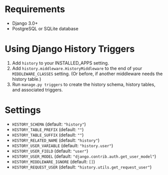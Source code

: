Requirements
============

* Django 3.0+
* PostgreSQL or SQLite database


Using Django History Triggers
=============================

1. Add `history` to your INSTALLED_APPS setting.
2. Add `history.middleware.HistoryMiddleware` to the end of your `MIDDLEWARE_CLASSES`
   setting. (Or before, if another middleware needs the history table.)
3. Run `manage.py triggers` to create the history schema, history tables, and associated
   triggers.


Settings
========

* `HISTORY_SCHEMA` (default: `"history"`)
* `HISTORY_TABLE_PREFIX` (default: `""`)
* `HISTORY_TABLE_SUFFIX` (default: `""`)
* `HISTORY_RELATED_NAME` (default: `"history"`)
* `HISTORY_USER_VARIABLE` (default: `"history.user"`)
* `HISTORY_USER_FIELD` (default: `"user"`)
* `HISTORY_USER_MODEL` (default: `"django.contrib.auth.get_user_model"`)
* `HISTORY_MIDDLEWARE_IGNORE` (default: `[]`)
* `HISTORY_REQUEST_USER` (default: `"history.utils.get_request_user"`)
